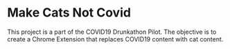 # Make Cats Not Covid
This project is a part of the COVID19 Drunkathon Pilot.
The objective is to create a Chrome Extension that replaces COVID19 content with cat content.
